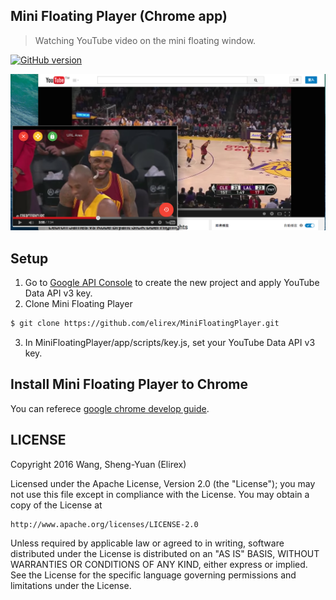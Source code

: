 Mini Floating Player (Chrome app)
---------------------
> Watching YouTube video on the mini floating window.  

[![GitHub version](http://img.shields.io/github/tag/elirex/MiniFloatingPlayer.png)](https://github.com/elirex/MiniFloatingPlayer)  


![image](https://github.com/elirex/MiniFloatingPlayer/blob/master/picture/p3.png)

## Setup
1. Go to [Google API Console](https://console.developers.google.com) to create the new project and apply YouTube Data API v3 key.
2. Clone Mini Floating Player
```bash
$ git clone https://github.com/elirex/MiniFloatingPlayer.git
```
3. In MiniFloatingPlayer/app/scripts/key.js, set your YouTube Data API v3 key.

## Install Mini Floating Player to Chrome
You can referece [google chrome develop guide](https://developer.chrome.com/apps/app_codelab_basics#developer-mode).

## LICENSE

Copyright 2016 Wang, Sheng-Yuan (Elirex)

Licensed under the Apache License, Version 2.0 (the "License");
you may not use this file except in compliance with the License.
You may obtain a copy of the License at

    http://www.apache.org/licenses/LICENSE-2.0

Unless required by applicable law or agreed to in writing, software
distributed under the License is distributed on an "AS IS" BASIS,
WITHOUT WARRANTIES OR CONDITIONS OF ANY KIND, either express or implied.
See the License for the specific language governing permissions and
limitations under the License.
